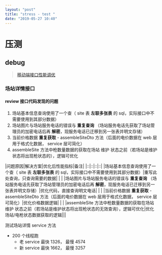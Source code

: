 ```yaml
---
layout: "post"
title: "stress - test "
date: "2019-05-27 10:40"
---
```


# 压测

## debug

> [移动端接口性能调优](http://10.28.32.11:8090/pages/viewpage.action?pageId=819518)

### 场站详情接口

#### review 接口代码发现的问题

1. 场站基本信息查询使用了一个查（ site 表 **左联多张表** 的 sql，实际接口中不需要使用到其部分数据）
2. 场站图片与场站服务电话的错误与 **重复查询** （场站服务电话先获取了场站管理员的加密电话后再 **解密**，现服务电话已迁移到另一张表并明文存储）
3. 当前价格数据 **重复获取** - assembleSiteDto 方法（后面的电价数据在 web 层用于格式化数据， service 层可简化）
4. assembleSite 方法中枪数量数据的获取在场站 维护 状态之前（若场站是维护状态将出现枪状态的），逻辑可优化

|问题原因|解决方案|优化后性能指标|备注|
|::|::|::|::|
|场站基本信息查询使用了一个查（ site 表 **左联多张表** 的 sql，实际接口中不需要使用到其部分数据）|重写此处查询，只查询需要的数据|   |   |
|场站图片与场站服务电话的错误与 **重复查询** （场站服务电话先获取了场站管理员的加密电话后再 **解密**，现服务电话已迁移到另一张表并明文存储）|优化代码，直接查询明文电话|   |   |
|当前价格数据 **重复获取** - assembleSiteDto 方法（后面的电价数据在 web 层用于格式化数据， service 层可简化）|优化价格数据逻辑|   |   |
|assembleSite 方法中枪数量数据的获取在场站 维护 状态之前（若场站是维护状态将出现枪状态的无效查询），逻辑可优化|优化场站/电枪状态数据获取的逻辑|||


测试场站详情 service 方法
- 200 个线程跑
  - 老 service 最快 1326， 最慢 4574
  - 新 service 最快 1662， 最慢 3257
